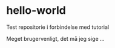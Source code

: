 # hello-world
Test repositorie i forbindelse med tutorial

Meget brugervenligt, det må jeg sige ... 
